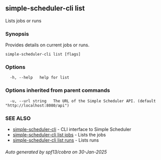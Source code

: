 ## simple-scheduler-cli list

Lists jobs or runs

### Synopsis

Provides details on current jobs or runs.

```
simple-scheduler-cli list [flags]
```

### Options

```
  -h, --help   help for list
```

### Options inherited from parent commands

```
  -u, --url string   The URL of the Simple Scheduler API. (default "http://localhost:8080/api")
```

### SEE ALSO

* [simple-scheduler-cli](simple-scheduler-cli.md)	 - CLI interface to Simple Scheduler
* [simple-scheduler-cli list jobs](simple-scheduler-cli_list_jobs.md)	 - Lists the jobs
* [simple-scheduler-cli list runs](simple-scheduler-cli_list_runs.md)	 - Lists runs

###### Auto generated by spf13/cobra on 30-Jan-2025
